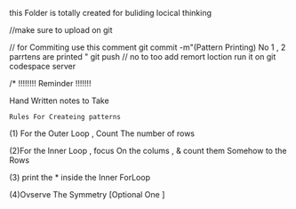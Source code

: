 this Folder is totally created for buliding locical thinking 

//make sure to upload on git

 // for Commiting use this comment 
  git commit -m"(Pattern Printing) No 1 , 2 parrtens are printed  "
  git push // no to too add remort loction run it on git codespace server 


 /*   !!!!!!!! Reminder !!!!!!! 
 


Hand Written notes to Take 
 
    Rules For Createing patterns 

(1) For the Outer Loop , Count The number of rows 

(2)For the Inner Loop , focus On the colums ,
 & count them Somehow to the Rows 

(3) print the * inside the Inner ForLoop 

(4)Ovserve The Symmetry [Optional One ]



